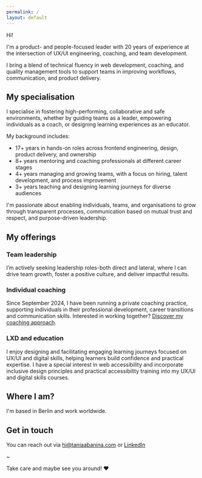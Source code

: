 ```yaml
---
permalink: /
layout: default
---
```


Hi!

I'm a product- and people-focused leader with 20 years of experience at the intersection of UX/UI engineering, coaching, and team development.

I bring a blend of technical fluency in web development, coaching, and quality management tools to support teams in improving workflows, communication, and product delivery.

## My specialisation

I specialise in fostering high-performing, collaborative and safe environments, whether by guiding teams as a leader, empowering individuals as a coach, or designing learning experiences as an educator. 

My background includes:
* 17+ years in hands-on roles across frontend engineering, design, product delivery, and ownership
* 8+ years mentoring and coaching professionals at different career stages
* 4+ years managing and growing teams, with a focus on hiring, talent development, and process improvement
* 3+ years teaching and designing learning journeys for diverse audiences

I'm passionate about enabling individuals, teams, and organisations to grow through transparent processes, communication based on mutual trust and respect, and purpose-driven leadership. 

## My offerings

### Team leadership
I’m actively seeking leadership roles-both direct and lateral, where I can drive team growth, foster a positive culture, and deliver impactful results.

### Individual coaching
Since September 2024, I have been running a private coaching practice, supporting individuals in their professional development, career transitions and communication skills.
Interested in working together? [Discover my coaching approach](https://www.notion.so/Coaching-with-Tania-Intro-and-description-10d5161f356380a0aa44f67513c3f3f1?pvs=4).


### LXD and education
I enjoy designing and facilitating engaging learning journeys focused on UX/UI and digital skills, helping learners build confidence and practical expertise. 
I have a special interest in web accessibility and incorporate inclusive design principles and practical accessibility training into my UX/UI and digital skills courses.


## Where I am?

I'm based in Berlin and work worldwide.


## Get in touch

You can reach out via [hi@taniaabanina.com](mailto:hi@taniaabanina.com) or [LinkedIn](https://www.linkedin.com/in/taniaabanina/)


~ 

Take care and maybe see you around! ♥

